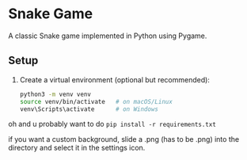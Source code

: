# Snake Game

A classic Snake game implemented in Python using Pygame.

## Setup

1. Create a virtual environment (optional but recommended):
   ```bash
   python3 -m venv venv
   source venv/bin/activate   # on macOS/Linux
   venv\Scripts\activate      # on Windows

oh and u probably want to do ```pip install -r requirements.txt```

if you want a custom background, slide a .png (has to be .png) into the directory and select it in the settings icon.
